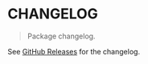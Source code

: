 # CHANGELOG

> Package changelog.

See [GitHub Releases](https://github.com/stdlib-js/random-array-randu/releases) for the changelog.